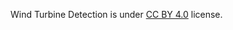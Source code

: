 Wind Turbine Detection is under [CC BY 4.0](https://creativecommons.org/licenses/by/4.0/legalcode) license.